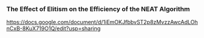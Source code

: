 ### The Effect of Elitism on the Efficiency of the NEAT Algorithm
https://docs.google.com/document/d/1iEmOKJfbbvST2p8zMvzzAwcAdLOhnCxB-8KuX719O1Q/edit?usp=sharing
